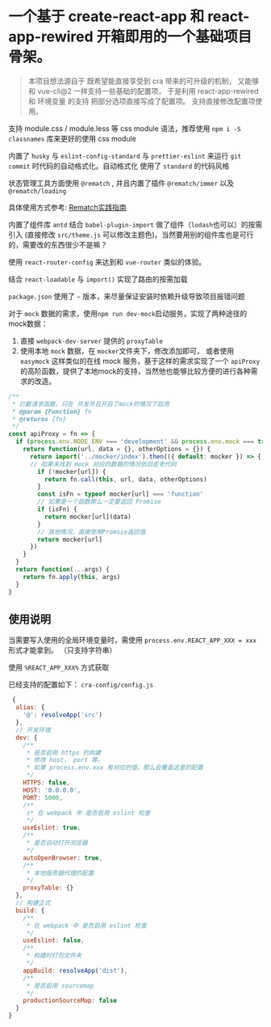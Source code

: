 # 一个基于 create-react-app 和 react-app-rewired 开箱即用的一个基础项目骨架。

> 本项目想法源自于 既希望能直接享受到 cra 带来的可升级的机制，
> 又能够和 vue-cli@2 一样支持一些基础的配置项，
> 于是利用 react-app-rewired 和 环境变量 的支持 把部分选项直接写成了配置项。
> 支持直接修改配置项使用。

支持 module.css / module.less 等 css module 语法，推荐使用 `npm i -S classnames` 库来更好的使用 css module

内置了 `husky` 与 `eslint-config-standard` 与 `prettier-eslint` 来运行 `git commit` 时代码的自动格式化。自动格式化 使用了 `standard` 的代码风格

状态管理工具方面使用 `@rematch` , 并且内置了插件 `@rematch/immer` 以及 `@rematch/loading`

具体使用方式参考: [Rematch实践指南](https://rematch.gitbook.io/handbook/cha-jian)

内置了组件库 `antd` 结合 `babel-plugin-import` 做了组件（`lodash`也可以）的按需引入 (直接修改 `src/theme.js` 可以修改主题色)。当然要用别的组件库也是可行的，需要改的东西很少不是嘛？

使用 `react-router-config` 来达到和 `vue-router` 类似的体验。

结合 `react-loadable` 与 `import()` 实现了路由的按需加载

`package.json` 使用了 `~` 版本，来尽量保证安装时依赖升级导致项目报错问题

对于 `mock` 数据的需求，使用`npm run dev-mock`启动服务，实现了两种途径的mock数据：
1. 直接 `webpack-dev-server` 提供的 `proxyTable`
2. 使用本地 `mock` 数据，在 `mocker`文件夹下，修改添加即可， 或者使用 `easymock` 这样类似的在线 mock 服务，基于这样的需求实现了一个 `apiProxy` 的高阶函数，提供了本地mock的支持，当然他也能够比较方便的进行各种需求的改造。

```js
/**
 * 拦截请求函数，只在 开发并且开启了mock的情况下启用
 * @param {Function} fn
 * @returns {fn}
 */
const apiProxy = fn => {
  if (process.env.NODE_ENV === 'development' && process.env.mock === true) {
    return function(url, data = {}, otherOptions = {}) {
      return import('../mocker/index').then(({ default: mocker }) => {
      // 如果未找到 mock 对应的数据的情况依旧走老代码
        if (!mocker[url]) {
          return fn.call(this, url, data, otherOptions)
        }
        const isFn = typeof mocker[url] === 'function'
        // 如果是一个函数那么一定要返回 Promise
        if (isFn) {
          return mocker[url](data)
        }
        // 其他情况，直接使用Promsie返回值
        return mocker[url]
      })
    }
  }
  return function(...args) {
    return fn.apply(this, args)
  }
}
```

## 使用说明

当需要写入使用的全局环境变量时，需使用 `process.env.REACT_APP_XXX = xxx` 形式才能拿到。 （只支持字符串）

使用 `%REACT_APP_XXX%` 方式获取


已经支持的配置如下： `cra-config/config.js`


```js
 {
  alias: {
    '@': resolveApp('src')
  },
  // 开发环境
  dev: {
    /**
     * 是否启用 https 的构建
     * 修改 host， port 等。
     * 如果 process.env.xxx 有对应的值，那么会覆盖这里的配置
     */
    HTTPS: false,
    HOST: '0.0.0.0',
    PORT: 5000,
    /**
     s* 在 webpack 中 是否启用 eslint 检查
     */
    useEslint: true,
    /**
     * 是否自动打开浏览器
     */
    autoOpenBrowser: true,
    /**
     * 本地服务器代理的配置
     */
    proxyTable: {}
  },
  // 构建正式
  build: {
    /**
     * 在 webpack 中 是否启用 eslint 检查
     */
    useEslint: false,
    /**
     * 构建时打包文件夹
     */
    appBuild: resolveApp('dist'),
    /**
     * 是否启用 sourcemap
     */
    productionSourceMap: false
  }
}

```
